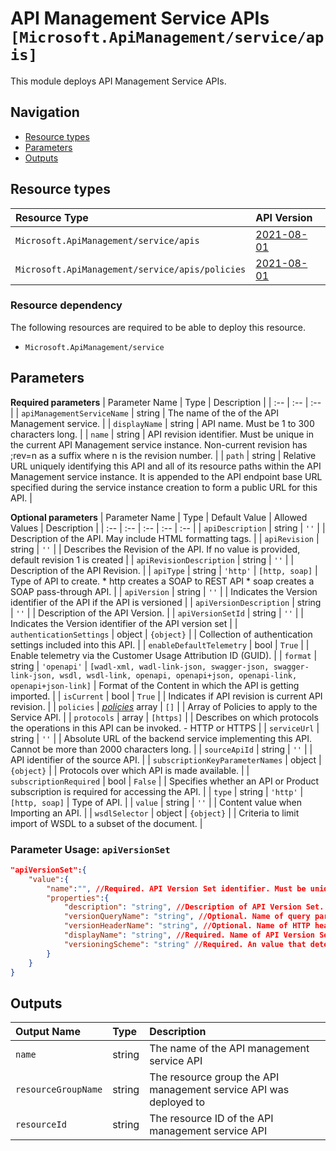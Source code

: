 # API Management Service APIs `[Microsoft.ApiManagement/service/apis]`

This module deploys API Management Service APIs.

## Navigation

- [Resource types](#Resource-types)
- [Parameters](#Parameters)
- [Outputs](#Outputs)

## Resource types

| Resource Type | API Version |
| :-- | :-- |
| `Microsoft.ApiManagement/service/apis` | [2021-08-01](https://docs.microsoft.com/en-us/azure/templates/Microsoft.ApiManagement/2021-08-01/service/apis) |
| `Microsoft.ApiManagement/service/apis/policies` | [2021-08-01](https://docs.microsoft.com/en-us/azure/templates/Microsoft.ApiManagement/2021-08-01/service/apis/policies) |

### Resource dependency

The following resources are required to be able to deploy this resource.

- `Microsoft.ApiManagement/service`

## Parameters

**Required parameters**
| Parameter Name | Type | Description |
| :-- | :-- | :-- |
| `apiManagementServiceName` | string | The name of the of the API Management service. |
| `displayName` | string | API name. Must be 1 to 300 characters long. |
| `name` | string | API revision identifier. Must be unique in the current API Management service instance. Non-current revision has ;rev=n as a suffix where n is the revision number. |
| `path` | string | Relative URL uniquely identifying this API and all of its resource paths within the API Management service instance. It is appended to the API endpoint base URL specified during the service instance creation to form a public URL for this API. |

**Optional parameters**
| Parameter Name | Type | Default Value | Allowed Values | Description |
| :-- | :-- | :-- | :-- | :-- |
| `apiDescription` | string | `''` |  | Description of the API. May include HTML formatting tags. |
| `apiRevision` | string | `''` |  | Describes the Revision of the API. If no value is provided, default revision 1 is created |
| `apiRevisionDescription` | string | `''` |  | Description of the API Revision. |
| `apiType` | string | `'http'` | `[http, soap]` | Type of API to create. * http creates a SOAP to REST API * soap creates a SOAP pass-through API. |
| `apiVersion` | string | `''` |  | Indicates the Version identifier of the API if the API is versioned |
| `apiVersionDescription` | string | `''` |  | Description of the API Version. |
| `apiVersionSetId` | string | `''` |  | Indicates the Version identifier of the API version set |
| `authenticationSettings` | object | `{object}` |  | Collection of authentication settings included into this API. |
| `enableDefaultTelemetry` | bool | `True` |  | Enable telemetry via the Customer Usage Attribution ID (GUID). |
| `format` | string | `'openapi'` | `[wadl-xml, wadl-link-json, swagger-json, swagger-link-json, wsdl, wsdl-link, openapi, openapi+json, openapi-link, openapi+json-link]` | Format of the Content in which the API is getting imported. |
| `isCurrent` | bool | `True` |  | Indicates if API revision is current API revision. |
| `policies` | _[policies](policies/readme.md)_ array | `[]` |  | Array of Policies to apply to the Service API. |
| `protocols` | array | `[https]` |  | Describes on which protocols the operations in this API can be invoked. - HTTP or HTTPS |
| `serviceUrl` | string | `''` |  | Absolute URL of the backend service implementing this API. Cannot be more than 2000 characters long. |
| `sourceApiId` | string | `''` |  | API identifier of the source API. |
| `subscriptionKeyParameterNames` | object | `{object}` |  | Protocols over which API is made available. |
| `subscriptionRequired` | bool | `False` |  | Specifies whether an API or Product subscription is required for accessing the API. |
| `type` | string | `'http'` | `[http, soap]` | Type of API. |
| `value` | string | `''` |  | Content value when Importing an API. |
| `wsdlSelector` | object | `{object}` |  | Criteria to limit import of WSDL to a subset of the document. |


### Parameter Usage: `apiVersionSet`

```json
"apiVersionSet":{
    "value":{
        "name":"", //Required. API Version Set identifier. Must be unique in the current API Management service instance.
        "properties":{
            "description": "string", //Description of API Version Set.
            "versionQueryName": "string", //Optional. Name of query parameter that indicates the API Version if versioningScheme is set to query.
            "versionHeaderName": "string", //Optional. Name of HTTP header parameter that indicates the API Version if versioningScheme is set to header.
            "displayName": "string", //Required. Name of API Version Set
            "versioningScheme": "string" //Required. An value that determines where the API Version identifer will be located in a HTTP request. - Segment, Query, Header
        }
    }
}
```

## Outputs

| Output Name | Type | Description |
| :-- | :-- | :-- |
| `name` | string | The name of the API management service API |
| `resourceGroupName` | string | The resource group the API management service API was deployed to |
| `resourceId` | string | The resource ID of the API management service API |
